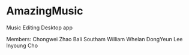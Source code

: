 # AmazingMusic
Music Editing Desktop app

Members:
Chongwei Zhao
Bali Southam
William Whelan
DongYeun Lee
Inyoung Cho
